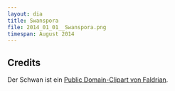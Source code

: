 ```yaml
---
layout: dia
title: Swanspora
file: 2014_01_01__Swanspora.png
timespan: August 2014
---
```


## Credits

Der Schwan ist ein [Public Domain-Clipart von Faldrian](https://openclipart.org/detail/196366/white-swan-by-faldrian-196366).
